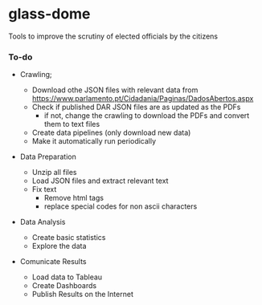 # glass-dome
Tools to improve the scrutiny of elected officials by the citizens

### To-do

* Crawling;
    * Download othe JSON files with relevant data from https://www.parlamento.pt/Cidadania/Paginas/DadosAbertos.aspx
    * Check if published DAR JSON files are as updated as the PDFs
        * if not, change the crawling to download the PDFs and convert them to text files
    * Create data pipelines (only download new data)
    * Make it automatically run periodically

* Data Preparation
    * Unzip all files
    * Load JSON files and extract relevant text
    * Fix text 
        * Remove html tags
        * replace special codes for non ascii characters

* Data Analysis
    * Create basic statistics
    * Explore the data

* Comunicate Results
    * Load data to Tableau
    * Create Dashboards
    * Publish Results on the Internet

